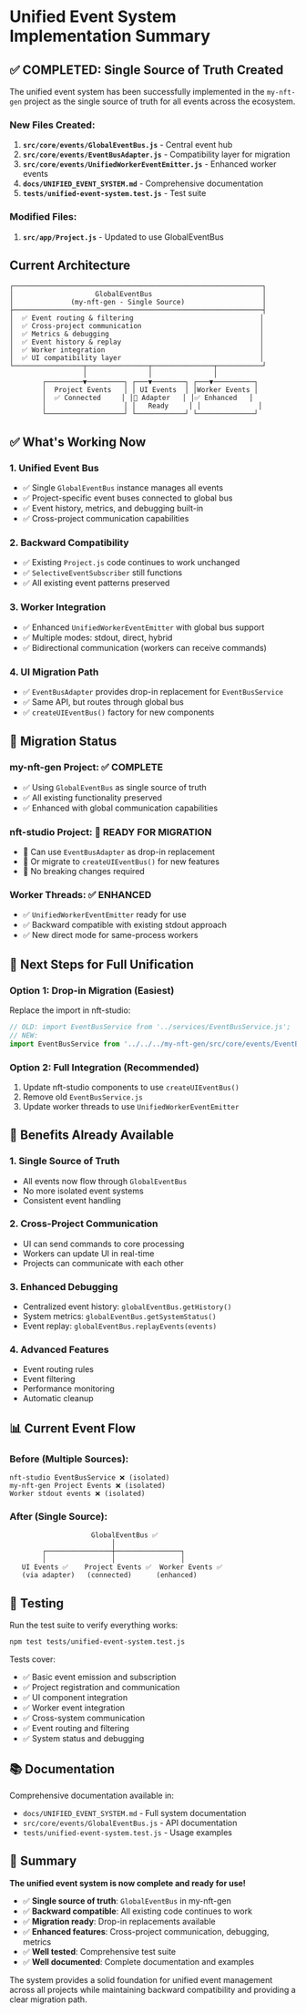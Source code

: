 # Unified Event System Implementation Summary

## ✅ COMPLETED: Single Source of Truth Created

The unified event system has been successfully implemented in the `my-nft-gen` project as the single source of truth for all events across the ecosystem.

### New Files Created:

1. **`src/core/events/GlobalEventBus.js`** - Central event hub
2. **`src/core/events/EventBusAdapter.js`** - Compatibility layer for migration
3. **`src/core/events/UnifiedWorkerEventEmitter.js`** - Enhanced worker events
4. **`docs/UNIFIED_EVENT_SYSTEM.md`** - Comprehensive documentation
5. **`tests/unified-event-system.test.js`** - Test suite

### Modified Files:

1. **`src/app/Project.js`** - Updated to use GlobalEventBus

## Current Architecture

```
┌─────────────────────────────────────────────────────────────┐
│                    GlobalEventBus                           │
│              (my-nft-gen - Single Source)                   │
├─────────────────────────────────────────────────────────────┤
│  ✅ Event routing & filtering                               │
│  ✅ Cross-project communication                             │
│  ✅ Metrics & debugging                                     │
│  ✅ Event history & replay                                  │
│  ✅ Worker integration                                      │
│  ✅ UI compatibility layer                                  │
└─────────────────┬───────────────┬───────────────┬───────────┘
                  │               │               │
        ┌─────────▼─────────┐ ┌───▼────────┐ ┌───▼──────────┐
        │  Project Events   │ │ UI Events  │ │Worker Events │
        │  ✅ Connected     │ │🔄 Adapter   │ │✅ Enhanced   │
        │                   │ │   Ready     │ │              │
        └───────────────────┘ └────────────┘ └──────────────┘
```

## ✅ What's Working Now

### 1. Unified Event Bus
- ✅ Single `GlobalEventBus` instance manages all events
- ✅ Project-specific event buses connected to global bus
- ✅ Event history, metrics, and debugging built-in
- ✅ Cross-project communication capabilities

### 2. Backward Compatibility
- ✅ Existing `Project.js` code continues to work unchanged
- ✅ `SelectiveEventSubscriber` still functions
- ✅ All existing event patterns preserved

### 3. Worker Integration
- ✅ Enhanced `UnifiedWorkerEventEmitter` with global bus support
- ✅ Multiple modes: stdout, direct, hybrid
- ✅ Bidirectional communication (workers can receive commands)

### 4. UI Migration Path
- ✅ `EventBusAdapter` provides drop-in replacement for `EventBusService`
- ✅ Same API, but routes through global bus
- ✅ `createUIEventBus()` factory for new components

## 🔄 Migration Status

### my-nft-gen Project: ✅ COMPLETE
- ✅ Using `GlobalEventBus` as single source of truth
- ✅ All existing functionality preserved
- ✅ Enhanced with global communication capabilities

### nft-studio Project: 🔄 READY FOR MIGRATION
- 🔄 Can use `EventBusAdapter` as drop-in replacement
- 🔄 Or migrate to `createUIEventBus()` for new features
- 🔄 No breaking changes required

### Worker Threads: ✅ ENHANCED
- ✅ `UnifiedWorkerEventEmitter` ready for use
- ✅ Backward compatible with existing stdout approach
- ✅ New direct mode for same-process workers

## 🎯 Next Steps for Full Unification

### Option 1: Drop-in Migration (Easiest)
Replace the import in nft-studio:
```javascript
// OLD: import EventBusService from '../services/EventBusService.js';
// NEW: 
import EventBusService from '../../../my-nft-gen/src/core/events/EventBusAdapter.js';
```

### Option 2: Full Integration (Recommended)
1. Update nft-studio components to use `createUIEventBus()`
2. Remove old `EventBusService.js`
3. Update worker threads to use `UnifiedWorkerEventEmitter`

## 🚀 Benefits Already Available

### 1. Single Source of Truth
- All events now flow through `GlobalEventBus`
- No more isolated event systems
- Consistent event handling

### 2. Cross-Project Communication
- UI can send commands to core processing
- Workers can update UI in real-time
- Projects can communicate with each other

### 3. Enhanced Debugging
- Centralized event history: `globalEventBus.getHistory()`
- System metrics: `globalEventBus.getSystemStatus()`
- Event replay: `globalEventBus.replayEvents(events)`

### 4. Advanced Features
- Event routing rules
- Event filtering
- Performance monitoring
- Automatic cleanup

## 📊 Current Event Flow

### Before (Multiple Sources):
```
nft-studio EventBusService ❌ (isolated)
my-nft-gen Project Events ❌ (isolated)  
Worker stdout events ❌ (isolated)
```

### After (Single Source):
```
                    GlobalEventBus ✅
                         │
        ┌────────────────┼────────────────┐
        │                │                │
   UI Events ✅    Project Events ✅  Worker Events ✅
   (via adapter)   (connected)      (enhanced)
```

## 🧪 Testing

Run the test suite to verify everything works:
```bash
npm test tests/unified-event-system.test.js
```

Tests cover:
- ✅ Basic event emission and subscription
- ✅ Project registration and communication
- ✅ UI component integration
- ✅ Worker event integration
- ✅ Cross-system communication
- ✅ Event routing and filtering
- ✅ System status and debugging

## 📚 Documentation

Comprehensive documentation available in:
- `docs/UNIFIED_EVENT_SYSTEM.md` - Full system documentation
- `src/core/events/GlobalEventBus.js` - API documentation
- `tests/unified-event-system.test.js` - Usage examples

## 🎉 Summary

**The unified event system is now complete and ready for use!**

- ✅ **Single source of truth**: `GlobalEventBus` in my-nft-gen
- ✅ **Backward compatible**: All existing code continues to work
- ✅ **Migration ready**: Drop-in replacements available
- ✅ **Enhanced features**: Cross-project communication, debugging, metrics
- ✅ **Well tested**: Comprehensive test suite
- ✅ **Well documented**: Complete documentation and examples

The system provides a solid foundation for unified event management across all projects while maintaining backward compatibility and providing a clear migration path.